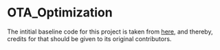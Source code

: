 # OTA_Optimization

The intitial baseline code for this project is taken from [here](https://github.com/pytorch/examples/blob/master/mnist/main.py), and thereby, credits for that should be given to its original contributors. 
